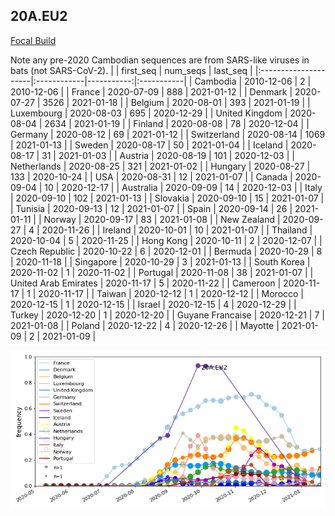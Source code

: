 

## 20A.EU2
[Focal Build](https://nextstrain.org/groups/neherlab/ncov/20A.EU2?f_region=Europe)

Note any pre-2020 Cambodian sequences are from SARS-like viruses in bats (not SARS-CoV-2).
|                      | first_seq   |   num_seqs | last_seq   |
|:---------------------|:------------|-----------:|:-----------|
| Cambodia             | 2010-12-06  |          2 | 2010-12-06 |
| France               | 2020-07-09  |        888 | 2021-01-12 |
| Denmark              | 2020-07-27  |       3526 | 2021-01-18 |
| Belgium              | 2020-08-01  |        393 | 2021-01-19 |
| Luxembourg           | 2020-08-03  |        695 | 2020-12-29 |
| United Kingdom       | 2020-08-04  |       2634 | 2021-01-19 |
| Finland              | 2020-08-08  |         78 | 2020-12-04 |
| Germany              | 2020-08-12  |         69 | 2021-01-12 |
| Switzerland          | 2020-08-14  |       1069 | 2021-01-13 |
| Sweden               | 2020-08-17  |         50 | 2021-01-04 |
| Iceland              | 2020-08-17  |         31 | 2021-01-03 |
| Austria              | 2020-08-19  |        101 | 2020-12-03 |
| Netherlands          | 2020-08-25  |        321 | 2021-01-02 |
| Hungary              | 2020-08-27  |        133 | 2020-10-24 |
| USA                  | 2020-08-31  |         12 | 2021-01-07 |
| Canada               | 2020-09-04  |         10 | 2020-12-17 |
| Australia            | 2020-09-09  |         14 | 2020-12-03 |
| Italy                | 2020-09-10  |        102 | 2021-01-13 |
| Slovakia             | 2020-09-10  |         15 | 2021-01-07 |
| Tunisia              | 2020-09-13  |         12 | 2021-01-07 |
| Spain                | 2020-09-14  |         26 | 2021-01-11 |
| Norway               | 2020-09-17  |         83 | 2021-01-08 |
| New Zealand          | 2020-09-27  |          4 | 2020-11-26 |
| Ireland              | 2020-10-01  |         10 | 2021-01-07 |
| Thailand             | 2020-10-04  |          5 | 2020-11-25 |
| Hong Kong            | 2020-10-11  |          2 | 2020-12-07 |
| Czech Republic       | 2020-10-22  |          6 | 2020-12-01 |
| Bermuda              | 2020-10-29  |          8 | 2020-11-18 |
| Singapore            | 2020-10-29  |          3 | 2021-01-13 |
| South Korea          | 2020-11-02  |          1 | 2020-11-02 |
| Portugal             | 2020-11-08  |         38 | 2021-01-07 |
| United Arab Emirates | 2020-11-17  |          5 | 2020-11-22 |
| Cameroon             | 2020-11-17  |          1 | 2020-11-17 |
| Taiwan               | 2020-12-12  |          1 | 2020-12-12 |
| Morocco              | 2020-12-15  |          1 | 2020-12-15 |
| Israel               | 2020-12-15  |          4 | 2020-12-29 |
| Turkey               | 2020-12-20  |          1 | 2020-12-20 |
| Guyane Francaise     | 2020-12-21  |          7 | 2021-01-08 |
| Poland               | 2020-12-22  |          4 | 2020-12-26 |
| Mayotte              | 2021-01-09  |          2 | 2021-01-09 |

![Overall trends 20A.EU2](/overall_trends_figures/overall_trends_20A.EU2.png)